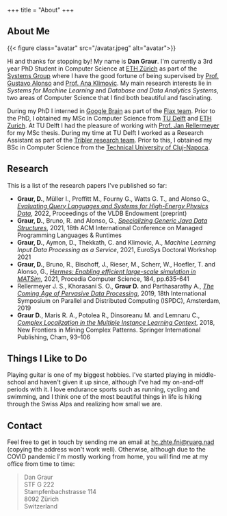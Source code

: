 +++
title = "About"
+++

## About Me 

{{< figure class="avatar" src="/avatar.jpeg" alt="avatar">}}

Hi and thanks for stopping by! My name is **Dan Graur**. I'm currently a 3rd year PhD Student in Computer Science at [ETH Zürich](https://ethz.ch/en.html) as part of the [Systems Group](https://systems.ethz.ch/) where I have the good fortune of being supervised by [Prof. Gustavo Alonso](https://people.inf.ethz.ch/alonso/) and [Prof. Ana Klimovic](https://anakli.inf.ethz.ch/). My main research interests lie in *Systems for Machine Learning* and *Database and Data Analytics Systems*, two areas of Computer Science that I find both beautiful and fascinating.


During my PhD I interned in [Google Brain](https://research.google/teams/brain/) as part of the [Flax team](https://github.com/google/flax). Prior to the PhD, I obtained my MSc in Computer Science from [TU Delft](https://www.tudelft.nl/en/) and [ETH Zurich](https://ethz.ch/en.html). At TU Delft I had the pleasure of working with [Prof. Jan Rellermeyer](https://www.tudelft.nl/ewi/over-de-faculteit/afdelingen/software-technology/distributed-systems/people/jan-rellermeyer) for my MSc thesis. During my time at TU Delft I worked as a Research Assistant as part of the [Tribler research team](https://github.com/Tribler/tribler). Prior to this, I obtained my BSc in Computer Science from the [Technical University of Cluj-Napoca](https://www.utcluj.ro/en/). 

## Research

This is a list of the research papers I've published so far:

* **Graur, D.**, Müller I., Proffitt M., Fourny G., Watts G. T., and Alonso G., *[Evaluating Query Languages and Systems for High-Energy Physics Data](https://arxiv.org/pdf/2104.12615.pdf)*, 2022, Proceedings of the VLDB Endowment (preprint)
* **Graur, D.**, Bruno, R. and Alonso, G., *[Specializing Generic Java Data Structures](https://dl.acm.org/doi/10.1145/3475738.3480718)*, 2021, 18th ACM International Conference on Managed Programming Languages & Runtimes
* **Graur, D.**, Aymon, D., Thekkath, C. and Klimovic, A., *Machine Learning Input Data Processing as a Service*, 2021, EuroSys Doctoral Workshop 2021
* **Graur, D.**, Bruno, R., Bischoff, J., Rieser, M., Scherr, W., Hoefler, T. and Alonso, G., *[Hermes: Enabling efficient large-scale simulation in MATSim](https://www.sciencedirect.com/science/article/pii/S1877050921007158)*, 2021, Procedia Computer Science, 184, pp.635-641
* Rellermeyer J. S., Khorasani S. O., **Graur D.** and Parthasarathy A., *[The Coming Age of Pervasive Data Processing](https://ieeexplore.ieee.org/abstract/document/8790842)*, 2019, 18th International Symposium on Parallel and Distributed Computing (ISPDC), Amsterdam, 2019
* **Graur D.**, Maris R. A., Potolea R., Dinsoreanu M. and Lemnaru C., *[Complex Localization in the Multiple Instance Learning Context](https://link.springer.com/chapter/10.1007/978-3-319-78680-3_7)*, 2018, New Frontiers in Mining Complex Patterns. Springer International Publishing, Cham, 93–106

## Things I Like to Do

Playing guitar is one of my biggest hobbies. I've started playing in middle-school and haven't given it up since, although I've had my on-and-off periods with it. I love endurance sports such as running, cycling and swimming, and I think one of the most beautiful things in life is hiking through the Swiss Alps and realizing how small we are. 

## Contact 

Feel free to get in touch by sending me an email at <span class="baddirection">hc.zhte.fni@ruarg.nad</span> (copying the address won't work well). Otherwise, although due to the COVID pandemic I'm mostly working from home, you will find me at my office from time to time: 

> Dan Graur  
> STF G 222  
> Stampfenbachstrasse 114  
> 8092 Zürich  
> Switzerland
